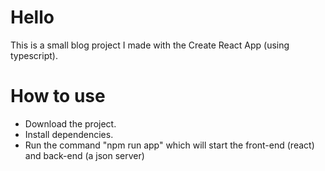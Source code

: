 # Hello

This is a small blog project I made with the Create React App (using typescript).

# How to use

- Download the project.
- Install dependencies.
- Run the command "npm run app" which will start the front-end (react) and back-end (a json server)

